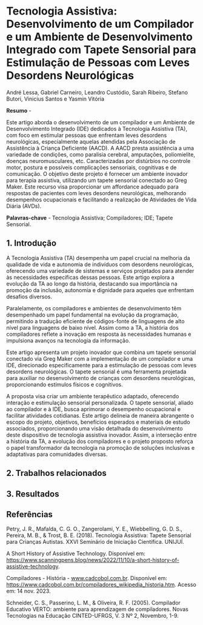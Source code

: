 # Tecnologia Assistiva: Desenvolvimento de um Compilador e um Ambiente de Desenvolvimento Integrado com Tapete Sensorial para Estimulação de Pessoas com Leves Desordens Neurológicas

André Lessa, Gabriel Carneiro, Leandro Custódio, Sarah Ribeiro, Stefano Butori, Vinicius Santos e Yasmin Vitória

**Resumo** - 

Este artigo aborda o desenvolvimento de um compilador e um Ambiente de Desenvolvimento Integrado (IDE) dedicados à Tecnologia Assistiva (TA), com foco em estimular pessoas que enfrentam leves desordens neurológicas, especialmente aquelas atendidas pela Associação de Assistência à Criança Deficiente (AACD). A AACD presta assistência a uma variedade de condições, como paralisia cerebral, amputações, poliomielite, doenças neuromusculares, etc. Caracterizadas por distúrbios no controle motor, postura e possíveis complicações sensoriais, cognitivas e de comunicação. O objetivo deste projeto é fornecer um ambiente inovador para terapia assistiva, utilizando um tapete sensorial conectado ao Greg Maker. Este recurso visa proporcionar um affordance adequado para respostas de pacientes com leves desordens neurológicas, melhorando desempenhos ocupacionais e facilitando a realização de Atividades de Vida Diária (AVDs).

**Palavras-chave** - Tecnologia Assistiva; Compiladores; IDE; Tapete Sensorial.

## 1. Introdução 

A Tecnologia Assistiva (TA) desempenha um papel crucial na melhoria da qualidade de vida e autonomia de indivíduos com desordens neurológicas, oferecendo uma variedade de sistemas e serviços projetados para atender às necessidades específicas dessas pessoas. Este artigo explora a evolução da TA ao longo da história, destacando sua importância na promoção da inclusão, autonomia e dignidade para aqueles que enfrentam desafios diversos.

Paralelamente, os compiladores e ambientes de desenvolvimento têm desempenhado um papel fundamental na evolução da programação, permitindo a tradução eficiente de códigos-fonte de linguagens de alto nível para linguagens de baixo nível. Assim como a TA, a história dos compiladores reflete a inovação em resposta às necessidades humanas e impulsiona avanços na tecnologia da informação.

Este artigo apresenta um projeto inovador que combina um tapete sensorial conectado via Greg Maker com a implementação de um compilador e uma IDE, direcionado especificamente para a estimulação de pessoas com leves desordens neurológicas. O tapete sensorial é uma ferramenta projetada para auxiliar no desenvolvimento de crianças com desordens neurológicas, proporcionando estímulos físicos e cognitivos.

A proposta visa criar um ambiente terapêutico adaptado, oferecendo interação e estimulação sensorial personalizada. O tapete sensorial, aliado ao compilador e à IDE, busca aprimorar o desempenho ocupacional e facilitar atividades cotidianas. Este artigo delineia de maneira abrangente o escopo do projeto, objetivos, benefícios esperados e materiais de estudo associados, proporcionando uma visão detalhada do desenvolvimento deste dispositivo de tecnologia assistiva inovador. Assim, a interseção entre a história da TA, a evolução dos compiladores e o projeto proposto reforça o papel transformador da tecnologia na promoção de soluções inclusivas e adaptativas para comunidades diversas.

## 2. Trabalhos relacionados 

## 3. Resultados 

## Referências 
Petry, J. R., Mafalda, C. G. O., Zangerolami, Y. E., Wiebbelling, G. D. S., Pereira, M. B., & Trost, B. E. (2018). Tecnologia Assistiva: Tapete Sensorial para Crianças Autistas. XXVI Seminário de Iniciação Científica. UNIJUÍ.

A Short History of Assistive Technology. Disponível em: <https://www.scanningpens.blog/news/2022/11/10/a-short-history-of-assistive-technology>.

‌Compiladores - História - www.cadcobol.com.br. Disponível em: <https://www.cadcobol.com.br/compiladores_wikipedia_historia.htm>. Acesso em: 14 nov. 2023.

‌Schneider, C. S., Passerino, L. M., & Oliveira, R. F. (2005). Compilador Educativo VERTO: ambiente para aprendizagem de compiladores. Novas Tecnologias na Educação CINTED-UFRGS, V. 3 Nº 2, Novembro, 1-9.